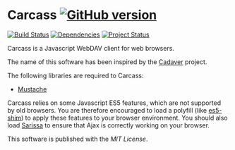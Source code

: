 Carcass [![GitHub version](https://badge.fury.io/gh/xstefanox%2FCarcass.png)](http://badge.fury.io/gh/xstefanox%2FCarcass)
=======

[![Build Status](https://travis-ci.org/xstefanox/Carcass.png?branch=master)](https://travis-ci.org/xstefanox/Carcass)
[![Dependencies](https://david-dm.org/xstefanox/Carcass.png)](https://david-dm.org/xstefanox/Carcass)
[![Project Status](http://stillmaintained.com/xstefanox/Carcass.png)](http://stillmaintained.com/xstefanox/Carcass)

Carcass is a Javascript WebDAV client for web browsers.

The name of this software has been inspired by the [Cadaver](http://www.webdav.org/cadaver/) project.

The following libraries are required to Carcass:
* [Mustache](https://github.com/janl/mustache.js)

Carcass relies on some Javascript ES5 features, which are not supported by old browsers.
You are therefore encouraged to load a polyfill (like [es5-shim](https://github.com/kriskowal/es5-shim/)) to apply these features to your browser environment.
You should also load [Sarissa](http://www.dev.abiss.gr/sarissa/) to ensure that Ajax is correctly working on your browser.

This software is published with the *MIT License*.


